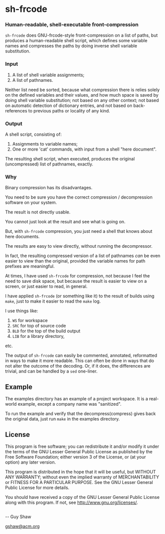 # sh-frcode

### Human-readable, shell-executable front-compression

`sh-frcode` does GNU-frcode-style front-compression on a list of paths,
but produces a human-readable shell script, which defines
some variable names and compresses the paths by doing
inverse shell variable substitution.

### Input

  1. A list of shell variable assignments;
  2. A list of pathnames.

Neither list need be sorted, because what compression there is
relies solely on the defined variables and their values, and how
much space is saved by doing shell variable substitution;
not based on any other context;
not based on automatic detection of dictionary entries,
and not based on back-references to previous paths or locality of any kind.

### Output

A shell script, consisting of:

  1. Assignments to variable names;
  2. One or more 'cat' commands, with input from a shell "here document".

The resulting shell script, when executed,
produces the original (uncompressed) list of pathnames,
exactly.

### Why

Binary compression has its disadvantages.

You need to be sure you have the correct compression / decompression
software on your system.

The result is not directly usable.

You cannot just look at the result and see what is going on.

But, with `sh-frcode` compression, you just need a shell
that knows about here documents.

The results are easy to view directly,
without running the decompressor.

In fact, the resulting compressed version of a list
of pathnames _can_ be even easier to view than the original,
provided the variable names for path prefixes are meaningful.

At times, I have used `sh-frcode` for compression,
not because I feel the need to save disk space,
but because the result is easier to view on a screen,
or just easier to read, in general.

I have applied `sh-frcode`
(or something like it)
to the result of builds using `make`,
just to make it easier to read the `make` log.

I use things like:
  1. `WS` for workspace
  2. `SRC` for top of source code
  3. `BLD` for the top of the build output
  4. `LIB` for a library directory,

etc.

The output of `sh-frcode` can easily be commented,
annotated, reformatted in ways to make it more readable.
This can often be done in ways that do not alter the
outcome of the decoding.  Or, if it does, the differences
are trivial, and can be handled by a `sed` one-liner.



## Example

The examples directory has an example of a project workspace.
It is a real-world example, except a company name was "sanitized".

To run the example and verify that the decompress(compress)
gives back the original data, just run `make` in the examples
directory.

## License

This program is free software; you can redistribute it and/or modify
it under the terms of the GNU Lesser General Public License as
published by the Free Software Foundation; either version 3 of the
License, or (at your option) any later version.

This program is distributed in the hope that it will be useful,
but WITHOUT ANY WARRANTY; without even the implied warranty of
MERCHANTABILITY or FITNESS FOR A PARTICULAR PURPOSE.  See the GNU
Lesser General Public License for more details.

You should have received a copy of the GNU Lesser General Public License
along with this program.  If not, see <http://www.gnu.org/licenses/>.

##

-- Guy Shaw

   gshaw@acm.org

